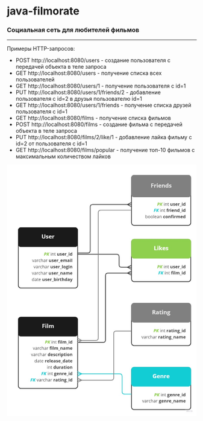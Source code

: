 # java-filmorate
### Социальная сеть для любителей фильмов

------------


Примеры HTTP-запросов:

- POST http://localhost:8080/users - создание пользователя с передачей объекта в теле запроса
- GET http://localhost:8080/users - получение списка всех пользователей
- GET http://localhost:8080/users/1 - получение пользователя с id=1
- PUT http://localhost:8080/users/1/friends/2 - добавление пользователя с id=2 в друзья пользователю id=1
- GET http://localhost:8080/users/1/friends - получение списка друзей пользователя с id=1
- GET http://localhost:8080/films - получение списка фильмов
- POST http://localhost:8080/films - создание фильма с передачей объекта в теле запроса
- PUT http://localhost:8080/films/2/like/1 - добавление лайка фильму с id=2 от пользователя с id=1
- GET http://localhost:8080/films/popular - получение топ-10 фильмов с максимальным количеством лайков

[![Схема базы данных](https://github.com/AlekseySamoshin/java-filmorate/blob/main/Filmorate_database%20-%20Frame%201.jpg "Схема базы данных")](https://github.com/AlekseySamoshin/java-filmorate/blob/main/Filmorate_database%20-%20Frame%201.jpg "Схема базы данных")
